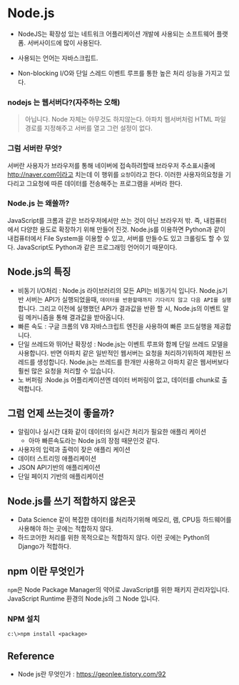# Node.js

* NodeJS는 확장성 있는 네트워크 어플리케이션 개발에 사용되는 소프트웨어 플랫폼. 서버사이드에 많이 사용된다.

* 사용되는 언어는 자바스크립트.

* Non-blocking I/O와 단일 스레드 이벤트 루프를 통한 높은 처리 성능을 가지고 있다.

### nodejs 는 웹서버다?(자주하는 오해)
> 아닙니다. Node 자체는 아무것도 하지않는다. 아파치 웹서버처럼 HTML 파일 경로를 지정해주고 서버를 열고 그런 설정이 없다.

### 그럼 서버란 무엇?
서버란 사용자가 브라우저를 통해 네이버에 접속하려할때 브라우저 주소표시줄에 http://naver.com이라고 치는데 이 행위를 `요청`이라고 한다. 이러한 사용자의요청을 기다리고 그요청에 따른 데이터를 전송해주는 프로그램을 서버라 한다.

### Node.js 는 왜쓸까?
JavaScript를 크롬과 같은 브라우저에서만 쓰는 것이 아닌 브라우저 밖. 즉, 내컴퓨터에서 다양한 용도로 확장하기 위해 만들어 진것. Node.js를 이용하면 Python과 같이 내컴퓨터에서 File System을 이용할 수 있고, 서버를 만들수도 있고 크롤링도 할 수 있다. JavaScript도 Python과 같은 프로그래밍 언어이기 때문이다.

## Node.js의 특징
* 비동기 I/O처리 : Node.js 라이브러리의 모든 API는 비동기식 입니다. Node.js기반 서버는 API가 실행되었을때, `데이터를 반환할때까지 기다리지 않고 다음 API를 실행`합니다. 그리고 이전에 실행했던 API가 결과값을 반환 할 시, Node.js의 이벤트 알림 메커니즘을 통해 결과값을 받아옵니다.
* 빠른 속도 : 구글 크롬의 V8 자바스크립트 엔진을 사용하여 빠른 코드실행을 제공합니다.
* 단일 쓰레드와 뛰어난 확장성 : Node.js는 이벤트 루프와 함께 단일 쓰레드 모델을 사용합니다. 반면 아파치 같은 일반적인 웹서버는 요청을 처리하기위하여 제한된 쓰레드를 생성합니다. Node.js는 쓰레드를 한개만 사용하고 아파치 같은 웹서버보다 훨씬 많은 요청을 처리할 수 있습니다.
* 노 버퍼링 :Node.js 어플리케이션엔 데이터 버퍼링이 없고, 데이터를 chunk로 출력합니다.

## 그럼 언제 쓰는것이 좋을까?
* 알림이나 실시간 대화 같이 데이터의 실시간 처리가 필요한 애플리 케이션
    - 아마 빠른속도라는 Node js의 장점 때문인것 같다.
* 사용자의 입력과 출력이 잦은 애플리 케이션
* 데이터 스트리밍 애플리케이션
* JSON API기반의 애플리케이션
* 단일 페이지 기반의 애플리케이션

## Node.js를 쓰기 적합하지 않은곳
* Data Science 같이 복잡한 데이터를 처리하기위해 메모리, 램, CPU등 하드웨어를 사용해야 하는 곳에는 적합하지 않다.
* 하드코어한 처리를 위한 목적으로는 적합하지 않다. 이런 곳에는 Python의 Django가 적합하다.

## npm 이란 무엇인가
`npm`은 Node Package Manager의 약어로 JavaScript를 위한 패키지 관리자입니다. JavaScript Runtime 환경의 Node.js의 그 Node 입니다.

### NPM 설치
~~~
c:\>npm install <package>
~~~

## Reference
* Node js란 무엇인가 : https://geonlee.tistory.com/92